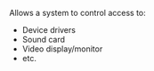 Allows a system to control access to:
- Device drivers 
- Sound card
- Video display/monitor 
- etc.